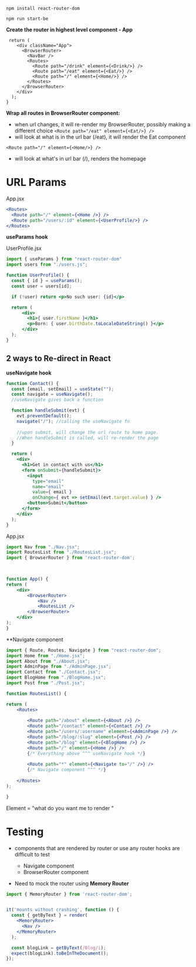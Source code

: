 `npm install react-router-dom`

`npm run start-be`

**Create the router in highest level component - App** 
```
 return (
    <div className="App">
      <BrowserRouter>
        <NavBar />
        <Routes>
          <Route path="/drink" element={<Drink/>} />
          <Route path="/eat" element={<Eat/>} />
          <Route path="/" element={<Home/>} />
        </Routes>
      </BrowserRouter>
    </div>
  );
}
```

**Wrap all routes in BrowserRouter component:** 
- when url changes, it will re-render my BrowserRouter, possibly making a different choice
`<Route path="/eat" element={<Eat/>} />`
- will look at what is in the url bar (/eat), it will render the Eat component 

`<Route path="/" element={<Home/>} />`
- will look at what's in url bar (/), renders the homepage 


# URL Params 

App.jsx
```jsx
<Routes>
  <Route path="/" element={<Home />} />
  <Route path="/users/:id" element={<UserProfile/>} />
</Routes>
```


**useParams hook**

UserProfile.jsx 
```jsx
import { useParams } from "react-router-dom"
import users from "./users.js";

function UserProfile() {
  const { id } = useParams(); 
  const user = users[id];

  if (!user) return <p>No such user: {id}</p>

  return (
      <div>
        <h1>{ user.firstName }</h1>
        <p>Born: { user.birthDate.toLocaleDateString() }</p>
      </div>
  );
}
```

## 2 ways to Re-direct in React

**useNavigate hook** 

```jsx
function Contact() {
  const [email, setEmail] = useState("");
  const navigate = useNavigate();
  //useNavigate gives back a function 

  function handleSubmit(evt) {
    evt.preventDefault();
    navigate("/"); //calling the useNavigate fn 
    
    //upon submit, will change the url route to home page. 
    //When handleSubmit is called, will re-render the page 
  }

  return (
    <div>
      <h1>Get in contact with us</h1>
      <form onSubmit={handleSubmit}>
        <input
          type="email"
          name="email"
          value={ email }
          onChange={ evt => setEmail(evt.target.value) } />
        <button>Submit</button>
      </form>
    </div>
  );
}
```

App.jsx

``` jsx
import Nav from "./Nav.jsx";
import RoutesList from "./RoutesList.jsx";
import { BrowserRouter } from 'react-router-dom';

  

function App() {
return (
	<div>
		<BrowserRouter>
			<Nav />
			<RoutesList />
		</BrowserRouter>
	</div>
);
}
```

**Navigate component
```jsx
import { Route, Routes, Navigate } from "react-router-dom";
import Home from "./Home.jsx";
import About from "./About.jsx";
import AdminPage from "./AdminPage.jsx";
import Contact from "./Contact.jsx";
import BlogHome from "./BlogHome.jsx";
import Post from "./Post.jsx";

function RoutesList() {

return (
	<Routes>
	
		<Route path="/about" element={<About />} />
		<Route path="/contact" element={<Contact />} />
		<Route path="/users/:username" element={<AdminPage />} />
		<Route path="/blog/:slug" element={<Post />} />
		<Route path="/blog" element={<BlogHome />} />
		<Route path="/" element={<Home />} />
		{/* Everything above ^^^ useNavigate hook */}
		
		<Route path="*" element={<Navigate to="/" />} />
		{/* Navigate component ^^^ */}
	
	</Routes>
);

}
```

Element = "what do you want me to render "


# Testing 

- components that are rendered by router or use any router hooks are difficult to test 
	- Navigate component 
	- BrowserRouter component 

- Need to mock the router using **Memory Router**

```jsx
import { MemoryRouter } from 'react-router-dom';


it('mounts without crashing', function () {
  const { getByText } = render(
    <MemoryRouter>
      <Nav />
    </MemoryRouter>
  );

  const blogLink = getByText(/Blog/i);
  expect(blogLink).toBeInTheDocument();
});
```